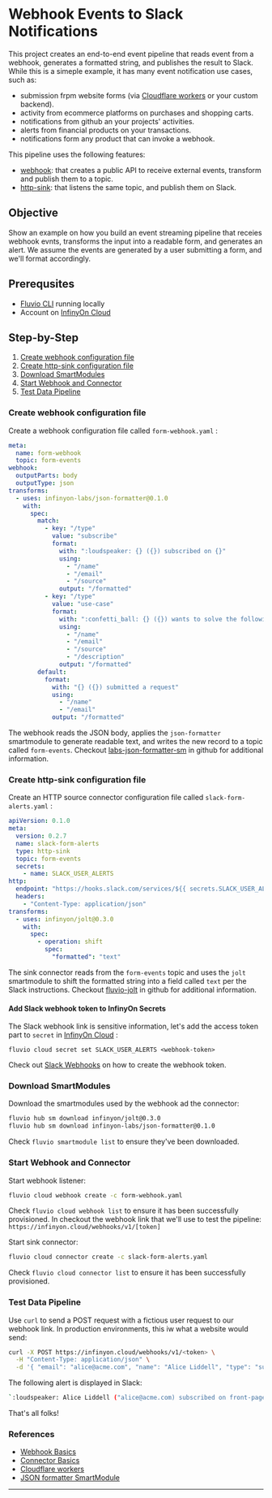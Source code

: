 # Webhook Events to Slack Notifications

This project creates an end-to-end event pipeline that reads event from a webhook, generates a formatted string, and publishes the result to Slack. While this is a simeple example, it has many event notification use cases, such as: 

* submission frpm website forms (via [Cloudflare workers] or your custom backend).
* activity from ecommerce platforms on purchases and shopping carts.
* notifications from github an your projects' activities.
* alerts from financial products on your transactions.
* notifications form any product that can invoke a webhook.

This pipeline uses the following features:

* [webhook]: that creates a public API to receive external events, transform and publish them to a topic.
* [http-sink]: that listens the same topic, and publish them on Slack. 


## Objective

Show an example on how you build an event streaming pipeline that receies webhook evnts, transforms the input into a readable form, and generates an alert. We assume the events are generated by a user submitting a form, and we'll format accordingly.

## Prerequsites

* [Fluvio CLI] running locally
* Account on [InfinyOn Cloud]

## Step-by-Step

1. [Create webhook configuration file](#create-webhook-configuration-file)
2. [Create http-sink configuration file](#create-http-sink-configuration-file)
3. [Download SmartModules](#download-smartmodules)
4. [Start Webhook and Connector](#start-webhook-and-connector)
5. [Test Data Pipeline](#test-data-pipeline)

### Create webhook configuration file

Create a webhook configuration file called `form-webhook.yaml` :

```yaml
meta:
  name: form-webhook
  topic: form-events
webhook:
  outputParts: body
  outputType: json
transforms:
  - uses: infinyon-labs/json-formatter@0.1.0
    with:
      spec:
        match:
          - key: "/type"
            value: "subscribe"
            format:
              with: ":loudspeaker: {} ({}) subscribed on {}"
              using:
                - "/name"
                - "/email"
                - "/source"
              output: "/formatted"
          - key: "/type"
            value: "use-case"
            format:
              with: ":confetti_ball: {} ({}) wants to solve the following '{}' use-case:\n>{}"
              using:
                - "/name"
                - "/email"
                - "/source"
                - "/description"
              output: "/formatted"
        default:
          format:
            with: "{} ({}) submitted a request"
            using:
              - "/name"
              - "/email"
            output: "/formatted"
```

The webhook reads the JSON body, applies the `json-formatter` smartmodule to generate readable text, and writes the new record to a topic called `form-events`. Checkout [labs-json-formatter-sm] in github for additional information.


### Create http-sink configuration file

Create an HTTP source connector configuration file called `slack-form-alerts.yaml` :

```yaml
apiVersion: 0.1.0
meta:
  version: 0.2.7
  name: slack-form-alerts
  type: http-sink
  topic: form-events
  secrets:
    - name: SLACK_USER_ALERTS
http:
  endpoint: "https://hooks.slack.com/services/${{ secrets.SLACK_USER_ALERTS }}"
  headers:
    - "Content-Type: application/json"
transforms:
  - uses: infinyon/jolt@0.3.0
    with:
      spec:
        - operation: shift
          spec:
            "formatted": "text"
```

The sink connector reads from the `form-events` topic and uses the `jolt` smartmodule to shift the formatted string into a field called `text` per the Slack instructions. Checkout [fluvio-jolt] in github for additional information.

#### Add Slack webhook token to InfinyOn Secrets

The Slack webhook link is sensitive information, let's add the access token part to `secret` in [InfinyOn Cloud] :

```
fluvio cloud secret set SLACK_USER_ALERTS <webhook-token>
```

Check out [Slack Webhooks] on how to create the webhook token.


### Download SmartModules

Download the smartmodules used by the webhook ad the connector:

```bash
fluvio hub sm download infinyon/jolt@0.3.0
fluvio hub sm download infinyon-labs/json-formatter@0.1.0
```

Check `fluvio smartmodule list` to ensure they've been downloaded.


### Start Webhook and Connector

Start webhook listener:

```bash
fluvio cloud webhook create -c form-webhook.yaml
```
Check `fluvio cloud webhook list` to ensure it has been successfully provisioned. In checkout the webhook link that we'll use to test the pipeline: `https://infinyon.cloud/webhooks/v1/[token]`


Start sink connector:

```bash
fluvio cloud connector create -c slack-form-alerts.yaml
```

Check `fluvio cloud connector list` to ensure it has been successfully provisioned.


### Test Data Pipeline

Use `curl` to send a POST request with a fictious user request to our webhook link. In production environments, this iw what a website would send:

```bash
curl -X POST https://infinyon.cloud/webhooks/v1/<token> \
  -H "Content-Type: application/json" \
  -d '{ "email": "alice@acme.com", "name": "Alice Liddell", "type": "subscribe", "source": "front-page" }'
```

The following alert is displayed in Slack:

```bash
`:loudspeaker: Alice Liddell ("alice@acme.com) subscribed on front-page` will show-up in your slack channel.
```

That's all folks!

### References

* [Webhook Basics]
* [Connector Basics]
* [Cloudflare workers]
* [JSON formatter SmartModule]

---

[webhook]: https://infinyon.com/docs/tutorials/webhook-basics/
[Webhook Basics]: https://infinyon.com/docs/tutorials/webhook-basics/
[http-sink]: https://fluvio.io/connectors/outbound/http/
[Connector Basics]: https://infinyon.com/docs/tutorials/connector-basics/
[labs-json-formatter-sm]: https://github.com/infinyon/labs-json-formatter-sm
[JSON formatter SmartModule]: https://github.com/infinyon/labs-json-formatter-sm
[fluvio-jolt]: https://github.com/infinyon/fluvio-jolt
[Fluvio CLI]: https://www.fluvio.io/download
[InfinyOn Cloud]: https://infinyon.cloud/signup
[Access Tokens]: https://docs.github.com/en/authentication/keeping-your-account-and-data-secure/creating-a-personal-access-token
[Slack Webhooks]: https://api.slack.com/messaging/webhooks
[Cloudflare workers]: https://infinyon.com/docs/tutorials/clodflare-workers/
